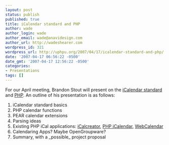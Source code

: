 ```yaml
---
layout: post
status: publish
published: true
title: iCalendar standard and PHP
author: wade
author_login: wade
author_email: wade@anavidesign.com
author_url: http://wadeshearer.com
wordpress_id: 321
wordpress_url: http://uphpu.org/2007/04/17/icalendar-standard-and-php/
date: '2007-04-17 06:56:22 -0500'
date_gmt: '2007-04-17 12:56:22 -0500'
categories:
- Presentations
tags: []
---
```

<p>For our April meeting, Brandon Stout will present on the <a href="http://tools.ietf.org/html/rfc2445">iCalendar standard</a> and <a href="http://php.net">PHP</a>. An outline of his presentation is as follows:</p>
<ol>
<li>iCalendar standard basics</li>
<li>PHP calendar functions</li>
<li>PEAR calendar extensions</li>
<li>Parsing ideas</li>
<li>Existing PHP iCal applications: <a href="http://www.kigkonsult.se/iCalcreator/index.php">iCalcreator</a>, <a href="http://phpicalendar.net/">PHP iCalendar</a>, <a href="http://www.k5n.us/webcalendar.php">WebCalendar</a></li>
<li>Calendaring Apps? Maybe OpenGroupware?</li>
<li>Summary, with a _possible_ project proposal</li>
</ol>
